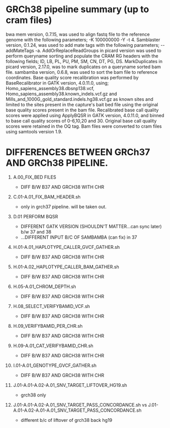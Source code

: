 GRCh38 pipeline summary (up to cram files)
=======

bwa mem version, 0.7.15, was used to align fastq file to the reference genome with the following parameters; -K 100000000 -Y -t 4. Samblaster version, 0.1.24, was used to add mate tags with the following parameters; --addMateTags -a. AddOrReplaceReadGroups in picard version was used to perform queryname sorting and populate the CRAM RG headers with the following fields; ID, LB, PL, PU, PM, SM, CN, DT, PG, DS. MarkDuplicates in picard version, 2.17.0, was to mark duplicates on a queryname sorted bam file. sambamba version, 0.6.8, was used to sort the bam file to reference coordinates. Base quality score recalibration was performed by BaseRecalibrator in GATK version, 4.0.11.0, using; Homo_sapiens_assembly38.dbsnp138.vcf, Homo_sapiens_assembly38.known_indels.vcf.gz and Mills_and_1000G_gold_standard.indels.hg38.vcf.gz as known sites and limited to the sites present in the capture's bait bed file using the original base quality scores present in the bam file. Recalibrated base call quality scores were applied using ApplyBQSR in GATK version, 4.0.11.0, and binned to base call quality scores of 0-6,10,20 and 30. Original base call quality scores were retained in the OQ tag. Bam files were converted to cram files using samtools version 1.9.

DIFFERENCES BETWEEN GRCh37 AND GRCh38 PIPELINE.
=======

1. A.00_FIX_BED FILES
	* DIFF B/W B37 AND GRCH38 WITH CHR

2. C.01-A.01_FIX_BAM_HEADER.sh
	* only in grch37 pipeline. will be taken out.

3. D.01 PERFORM BQSR
	* DIFFERENT GATK VERSION (SHOULDN'T MATTER...can sync later) b/w 37 and 38
	* ...DIFFERENT INPUT B/C OF SAMBAMBA (can fix) in 37

4. H.01-A.01_HAPLOTYPE_CALLER_GVCF_GATHER.sh
	* DIFF B/W B37 AND GRCH38 WITH CHR

5. H.01-A.02_HAPLOTYPE_CALLER_BAM_GATHER.sh
	* DIFF B/W B37 AND GRCH38 WITH CHR

6. H.05-A.01_CHROM_DEPTH.sh
	* DIFF B/W B37 AND GRCH38 WITH CHR

7. H.08_SELECT_VERIFYBAMID_VCF.sh
	* DIFF B/W B37 AND GRCH38 WITH CHR

8. H.09_VERIFYBAMID_PER_CHR.sh
	* DIFF B/W B37 AND GRCH38 WITH CHR

9. H.09-A.01_CAT_VERIFYBAMID_CHR.sh
	* DIFF B/W B37 AND GRCH38 WITH CHR

10. I.01-A.01_GENOTYPE_GVCF_GATHER.sh
	* DIFF B/W B37 AND GRCH38 WITH CHR

11. J.01-A.01-A.02-A.01_SNV_TARGET_LIFTOVER_HG19.sh
	* grch38 only

12. J.01-A.01-A.02-A.01_SNV_TARGET_PASS_CONCORDANCE.sh vs J.01-A.01-A.02-A.01-A.01_SNV_TARGET_PASS_CONCORDANCE.sh
	* different b/c of liftover of grch38 back hg19

